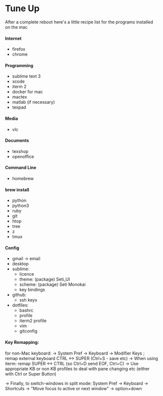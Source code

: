 # Tune Up

After a complete reboot here's a little recipe list for the programs installed on the mac

#### Internet
* firefox
* chrome

#### Programming
* sublime text 3
* xcode
* iterm 2
* docker for mac
* mactex
* matlab (if necessary)
* texpad

#### Media
* vlc

#### Documents
* texshop
* openoffice

#### Command Line
* homebrew

#### brew install
* python
* python3
* ruby
* git 
* htop
* tree
* z
* tmux

#### Config
* gmail -> email
* desktop 
* sublime:
    - licence
    - theme: (package) Seti_UI
    - scheme: (package) Seti Monokai
    - key bindings 
* github:
    - ssh keys 
* dotfiles:
    - bashrc
    - profile
    - iterm2 profile
    - vim 
    - gitconfig

#### Key Remapping:
for non-Mac keyboard:
-> System Pref -> Keyboard -> Modifier Keys ; remap external keyboard CTRL <-> SUPER (Ctrl+S - save etc)
-> When using iterm: remap SUPER <-> CTRL (so Ctrl+D send EOF, Ctrl+C)
-> Use appropriate KB or non KB profiles to deal with pane changing etc (either with Ctrl or Super Button)

-> Finally, to switch-windows in split mode: 
   System Pref -> Keyboard -> Shortcuts -> "Move focus to active or next window" -> option+down
